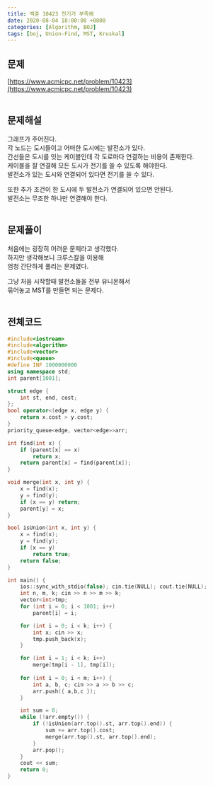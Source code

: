 ```yaml
---
title: 백준 10423 전기가 부족해
date: 2020-08-04 18:00:00 +0800
categories: [Algorithm, BOJ]
tags: [boj, Union-Find, MST, Kruskal]
---
```


## 문제
[https://www.acmicpc.net/problem/10423](https://www.acmicpc.net/problem/10423)  
<br>

## 문제해설  
그래프가 주어진다.  
각 노드는 도시들이고 어떠한 도시에는 발전소가 있다.  
간선들은 도시를 잇는 케이블인데 각 도로마다 연결하는 비용이 존재한다.  
케이블을 잘 연결해 모든 도시가 전기를 쓸 수 있도록 해야한다.  
발전소가 있는 도시와 연결되어 있다면 전기를 쓸 수 있다.  

또한 추가 조건이 한 도시에 두 발전소가 연결되어 있으면 안된다.  
발전소는 무조한 하나만 연결해야 한다.  
<br>

## 문제풀이  
처음에는 굉장히 어려운 문제라고 생각했다.  
하지만 생각해보니 크루스칼을 이용해  
엄청 간단하게 풀리는 문제였다.  

그냥 처음 시작할때 발전소들을 전부 유니온해서  
묶어놓고 MST를 만들면 되는 문제다.  
<br>


## 전체코드
```c++
#include<iostream>
#include<algorithm>
#include<vector>
#include<queue>
#define INF 1000000000
using namespace std;
int parent[1001];

struct edge {
	int st, end, cost;
};
bool operator<(edge x, edge y) {
	return x.cost > y.cost;
}
priority_queue<edge, vector<edge>>arr;

int find(int x) {
	if (parent[x] == x)
		return x;
	return parent[x] = find(parent[x]);
}

void merge(int x, int y) {
	x = find(x);
	y = find(y);
	if (x == y) return;
	parent[y] = x;
}

bool isUnion(int x, int y) {
	x = find(x);
	y = find(y);
	if (x == y)
		return true;
	return false;
}

int main() {
	ios::sync_with_stdio(false); cin.tie(NULL); cout.tie(NULL);
	int n, m, k; cin >> n >> m >> k;
	vector<int>tmp;
	for (int i = 0; i < 1001; i++)
		parent[i] = i;

	for (int i = 0; i < k; i++) {
		int x; cin >> x;
		tmp.push_back(x);
	}

	for (int i = 1; i < k; i++) 
		merge(tmp[i - 1], tmp[i]);
	
	for (int i = 0; i < m; i++) {
		int a, b, c; cin >> a >> b >> c;
		arr.push({ a,b,c });
	}

	int sum = 0;
	while (!arr.empty()) {
		if (!isUnion(arr.top().st, arr.top().end)) {
			sum += arr.top().cost;
			merge(arr.top().st, arr.top().end);
		}
		arr.pop();
	}
	cout << sum;
	return 0;
}
```